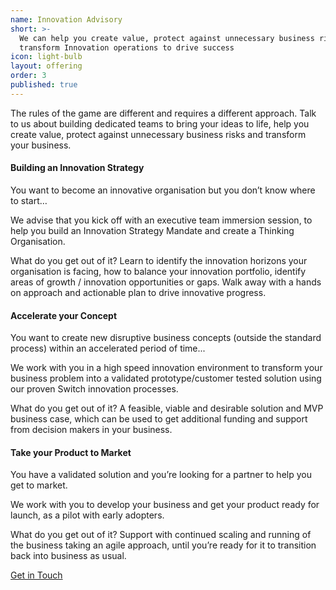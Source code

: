 ```yaml
---
name: Innovation Advisory
short: >-
  We can help you create value, protect against unnecessary business risks and
  transform Innovation operations to drive success
icon: light-bulb
layout: offering
order: 3
published: true
---
```

The rules of the game are different and requires a different approach. Talk to us about building dedicated teams to bring your ideas to life, help you create value, protect against unnecessary business risks and transform your business. 

#### Building an Innovation Strategy

You want to become an innovative organisation but you don’t know where to start…

We advise that you kick off with an executive team immersion session, to help you build an Innovation Strategy Mandate and create a Thinking Organisation.

What do you get out of it? Learn to identify the innovation horizons your organisation is facing, how to balance your innovation portfolio, identify areas of growth / innovation opportunities or gaps. Walk away with a hands on approach and actionable plan to drive innovative progress. 


#### Accelerate your Concept

You want to create new disruptive business concepts (outside the standard process) within an accelerated period of time...

We work with you in a high speed innovation environment to transform your business problem into a validated prototype/customer tested solution using our proven Switch innovation processes. 

What do you get out of it? A feasible, viable and desirable solution and MVP business case, which can be used to get additional funding and support from decision makers in your business. 


#### Take your Product to Market 


You have a validated solution and you’re looking for a partner to help you get to market. 

We work with you to develop your business and get your product ready for launch, as a pilot with early adopters. 

What do you get out of it? Support with continued scaling and running of the business taking an agile approach, until you’re ready for it to transition back into business as usual.

<div class="col-xs-12 text-center">
  <a class="btn btn-lg btn-filled" href="/contact">Get in Touch</a>
</div>
